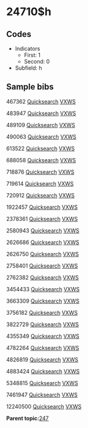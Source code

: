 # 24710$h

## Codes

-   Indicators
    -   First: 1
    -   Second: 0
-   Subfield: h

## Sample bibs

467362 [Quicksearch](https://search.library.yale.edu/catalog/467362) [VXWS](http://prodorbis.library.yale.edu:7014/vxws/GetHoldingsService?bibId=467362)

483947 [Quicksearch](https://search.library.yale.edu/catalog/483947) [VXWS](http://prodorbis.library.yale.edu:7014/vxws/GetHoldingsService?bibId=483947)

489109 [Quicksearch](https://search.library.yale.edu/catalog/489109) [VXWS](http://prodorbis.library.yale.edu:7014/vxws/GetHoldingsService?bibId=489109)

490063 [Quicksearch](https://search.library.yale.edu/catalog/490063) [VXWS](http://prodorbis.library.yale.edu:7014/vxws/GetHoldingsService?bibId=490063)

613522 [Quicksearch](https://search.library.yale.edu/catalog/613522) [VXWS](http://prodorbis.library.yale.edu:7014/vxws/GetHoldingsService?bibId=613522)

688058 [Quicksearch](https://search.library.yale.edu/catalog/688058) [VXWS](http://prodorbis.library.yale.edu:7014/vxws/GetHoldingsService?bibId=688058)

718876 [Quicksearch](https://search.library.yale.edu/catalog/718876) [VXWS](http://prodorbis.library.yale.edu:7014/vxws/GetHoldingsService?bibId=718876)

719614 [Quicksearch](https://search.library.yale.edu/catalog/719614) [VXWS](http://prodorbis.library.yale.edu:7014/vxws/GetHoldingsService?bibId=719614)

720912 [Quicksearch](https://search.library.yale.edu/catalog/720912) [VXWS](http://prodorbis.library.yale.edu:7014/vxws/GetHoldingsService?bibId=720912)

1922457 [Quicksearch](https://search.library.yale.edu/catalog/1922457) [VXWS](http://prodorbis.library.yale.edu:7014/vxws/GetHoldingsService?bibId=1922457)

2378361 [Quicksearch](https://search.library.yale.edu/catalog/2378361) [VXWS](http://prodorbis.library.yale.edu:7014/vxws/GetHoldingsService?bibId=2378361)

2580943 [Quicksearch](https://search.library.yale.edu/catalog/2580943) [VXWS](http://prodorbis.library.yale.edu:7014/vxws/GetHoldingsService?bibId=2580943)

2626686 [Quicksearch](https://search.library.yale.edu/catalog/2626686) [VXWS](http://prodorbis.library.yale.edu:7014/vxws/GetHoldingsService?bibId=2626686)

2626750 [Quicksearch](https://search.library.yale.edu/catalog/2626750) [VXWS](http://prodorbis.library.yale.edu:7014/vxws/GetHoldingsService?bibId=2626750)

2758401 [Quicksearch](https://search.library.yale.edu/catalog/2758401) [VXWS](http://prodorbis.library.yale.edu:7014/vxws/GetHoldingsService?bibId=2758401)

2762382 [Quicksearch](https://search.library.yale.edu/catalog/2762382) [VXWS](http://prodorbis.library.yale.edu:7014/vxws/GetHoldingsService?bibId=2762382)

3454433 [Quicksearch](https://search.library.yale.edu/catalog/3454433) [VXWS](http://prodorbis.library.yale.edu:7014/vxws/GetHoldingsService?bibId=3454433)

3663309 [Quicksearch](https://search.library.yale.edu/catalog/3663309) [VXWS](http://prodorbis.library.yale.edu:7014/vxws/GetHoldingsService?bibId=3663309)

3756182 [Quicksearch](https://search.library.yale.edu/catalog/3756182) [VXWS](http://prodorbis.library.yale.edu:7014/vxws/GetHoldingsService?bibId=3756182)

3822729 [Quicksearch](https://search.library.yale.edu/catalog/3822729) [VXWS](http://prodorbis.library.yale.edu:7014/vxws/GetHoldingsService?bibId=3822729)

4355349 [Quicksearch](https://search.library.yale.edu/catalog/4355349) [VXWS](http://prodorbis.library.yale.edu:7014/vxws/GetHoldingsService?bibId=4355349)

4782264 [Quicksearch](https://search.library.yale.edu/catalog/4782264) [VXWS](http://prodorbis.library.yale.edu:7014/vxws/GetHoldingsService?bibId=4782264)

4826819 [Quicksearch](https://search.library.yale.edu/catalog/4826819) [VXWS](http://prodorbis.library.yale.edu:7014/vxws/GetHoldingsService?bibId=4826819)

4883424 [Quicksearch](https://search.library.yale.edu/catalog/4883424) [VXWS](http://prodorbis.library.yale.edu:7014/vxws/GetHoldingsService?bibId=4883424)

5348815 [Quicksearch](https://search.library.yale.edu/catalog/5348815) [VXWS](http://prodorbis.library.yale.edu:7014/vxws/GetHoldingsService?bibId=5348815)

7461947 [Quicksearch](https://search.library.yale.edu/catalog/7461947) [VXWS](http://prodorbis.library.yale.edu:7014/vxws/GetHoldingsService?bibId=7461947)

12240500 [Quicksearch](https://search.library.yale.edu/catalog/12240500) [VXWS](http://prodorbis.library.yale.edu:7014/vxws/GetHoldingsService?bibId=12240500)

**Parent topic:**[247](../../tags/247/247.md)

